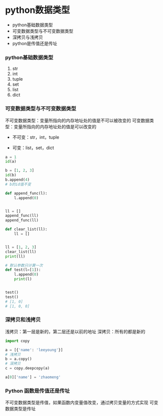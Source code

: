 # python数据类型

* python基础数据类型
* 可变数据类型与不可变数据类型
* 深拷贝与浅拷贝
* python是传值还是传址


### python基础数据类型

1. str
2. int
3. tuple
4. set
5. list
6. dict


### 可变数据类型与不可变数据类型

不可变数据类型：变量所指向的内存地址处的值是不可以被改变的
可变数据类型：变量所指向的内存地址处的值是可以改变的

* 不可变：str，int，tuple

* 可变：list，set，dict

```python
a = 1
id(a) 

b = [1, 2, 3]
id(b)
b.append(4)
# b的id值不变
```

```python
def append_func(l):
	l.append(0)


ll = []
append_func(ll)
append_func(ll)
```

```python
def clear_list(ll):
    ll = []


ll = [1, 2, 3]
clear_list(ll)
print(ll)
```

```python
# 默认参数只计算一次
def test(l=[1]):
    l.append(0)
    print(l)


test()
test()
# [1, 0]
# [1, 0, 0]
```


### 深拷贝和浅拷贝

浅拷贝：第一层是新的，第二层还是以前的地址
深拷贝：所有的都是新的

```python
import copy

a = [{'name': 'leeyoung'}]
# 浅拷贝
b = a.copy()
# 深拷贝
c = copy.deepcopy(a)

a[0]['name'] = 'zhaomeng'
```


### Python 函数是传值还是传址

不可变数据类型是传值，如果函数内变量值改变，通过拷贝变量的方式实现
可变数据类型是传址
